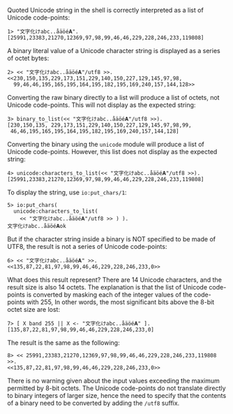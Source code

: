 

Quoted Unicode string in the shell is correctly interpreted as a list of
Unicode code-points:

    1> "文字化けabc..åäöé𝐀".
    [25991,23383,21270,12369,97,98,99,46,46,229,228,246,233,119808]

A binary literal value of a Unicode character string is displayed as a
series of octet bytes:

    2> << "文字化けabc..åäöé𝐀"/utf8 >>.
    <<230,150,135,229,173,151,229,140,150,227,129,145,97,98,
      99,46,46,195,165,195,164,195,182,195,169,240,157,144,128>>

Converting the raw binary directly to a list will produce a list of octets,
not Unicode code-points. This will not display as the expected string:

    3> binary_to_list(<< "文字化けabc..åäöé𝐀"/utf8 >>).
    [230,150,135, 229,173,151,229,140,150,227,129,145,97,98,99,
     46,46,195,165,195,164,195,182,195,169,240,157,144,128]

Converting the binary using the `unicode` module will produce a list of
Unicode code-points. However, this list does not display as the expected
string:

    4> unicode:characters_to_list(<< "文字化けabc..åäöé𝐀"/utf8 >>).
    [25991,23383,21270,12369,97,98,99,46,46,229,228,246,233,119808]

To display the string, use `io:put_chars/1`:

    5> io:put_chars(
      unicode:characters_to_list(
        << "文字化けabc..åäöé𝐀"/utf8 >> ) ).
    文字化けabc..åäöé𝐀ok

But if the character string inside a binary is NOT specified to be made of
UTF8, the result is not a series of Unicode code-points:

    6> << "文字化けabc..åäöé𝐀" >>.
    <<135,87,22,81,97,98,99,46,46,229,228,246,233,0>>

What does this result represent?  There are 14 Unicode characters, and the
result size is also 14 octets.  The explanation is that the list of Unicode
code-points is converted by masking each of the integer values of the
code-points with 255, In other words, the most significant bits above the
8-bit octet size are lost:

    7> [ X band 255 || X <- "文字化けabc..åäöé𝐀" ].
    [135,87,22,81,97,98,99,46,46,229,228,246,233,0]

The result is the same as the following:

    8> << 25991,23383,21270,12369,97,98,99,46,46,229,228,246,233,119808 >>.
    <<135,87,22,81,97,98,99,46,46,229,228,246,233,0>>

There is no warning given about the input values exceeding the maximum
permitted by 8-bit octets. The Unicode code-points do not translate directly
to binary integers of larger size, hence the need to specify that the
contents of a binary need to be converted by adding the `/utf8` suffix.

